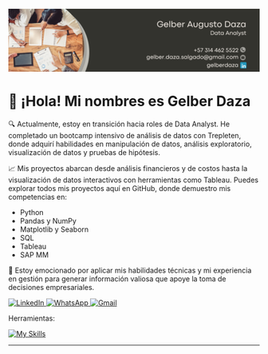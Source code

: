 ![](https://github.com/GelberDaza/GelberDaza/blob/main/Data%20Analyst%20Linkedin%20Background%20%20(1).png)

# 👋 ¡Hola! Mi nombres es  Gelber Daza 

🔍 Actualmente, estoy en transición hacia roles de Data Analyst. He completado un bootcamp intensivo de análisis de datos con Trepleten, donde adquirí habilidades en manipulación de datos, análisis exploratorio, visualización de datos y pruebas de hipótesis.

📈 Mis proyectos abarcan desde análisis financieros y de costos hasta la visualización de datos interactivos con herramientas como Tableau. Puedes explorar todos mis proyectos aquí en GitHub, donde demuestro mis competencias en:

* Python
* Pandas y NumPy
* Matplotlib y Seaborn
* SQL
* Tableau
* SAP MM

🚀 Estoy emocionado por aplicar mis habilidades técnicas y mi experiencia en gestión para generar información valiosa que apoye la toma de decisiones empresariales.


<a href="https://www.linkedin.com/in/gelberdaza/" target="_blank">
  <img src="https://img.shields.io/badge/linkedin-%230077B5.svg?style=for-the-badge&logo=linkedin&logoColor=white" alt="LinkedIn">
</a>
<a href="https://wa.me/573144625522" target="_blank">
  <img src="https://img.shields.io/badge/WhatsApp-25D366?style=for-the-badge&logo=whatsapp&logoColor=white" alt="WhatsApp">
</a>
<a href="mailto:gelber.daza.salgado@gmail.com">
  <img src="https://img.shields.io/badge/Gmail-D14836?style=for-the-badge&logo=gmail&logoColor=white" alt="Gmail">
</a>

Herramientas:

<div identificación="encabezamiento" alinear="izquierda">
  
   

[![My Skills](https://skillicons.dev/icons?i=py,github,anaconda,discord,gmail,notion,visualstudio)](https://skillicons.dev)

---


